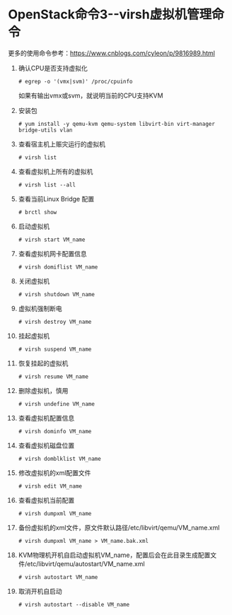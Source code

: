 # OpenStack命令3--virsh虚拟机管理命令

更多的使用命令参考：https://www.cnblogs.com/cyleon/p/9816989.html

1. 确认CPU是否支持虚拟化

   ```shell
   # egrep -o '(vmx|svm)' /proc/cpuinfo
   ```

   如果有输出vmx或svm，就说明当前的CPU支持KVM

2. 安装包

   ```shell
   # yum install -y qemu-kvm qemu-system libvirt-bin virt-manager bridge-utils vlan
   ```

3. 查看宿主机上赈灾运行的虚拟机

   ```shell
   # virsh list
   ```

4. 查看虚拟机上所有的虚拟机

   ```shell
   # virsh list --all
   ```

5. 查看当前Linux Bridge 配置

   ```shell
   # brctl show
   ```

5. 启动虚拟机

   ```shell
   # virsh start VM_name
   ```

6. 查看虚拟机网卡配置信息

   ```shell
   # virsh domiflist VM_name
   ```

7. 关闭虚拟机

   ```shell
   # virsh shutdown VM_name
   ```

8. 虚拟机强制断电

   ```shell
   # virsh destroy VM_name
   ```

9. 挂起虚拟机

   ```shell
   # virsh suspend VM_name
   ```

10. 恢复挂起的虚拟机

    ```shell
    # virsh resume VM_name
    ```

11. 删除虚拟机，慎用

    ```shell
    # virsh undefine VM_name
    ```

12. 查看虚拟机配置信息

    ```shell
    # virsh dominfo VM_name
    ```

13. 查看虚拟机磁盘位置

    ```shell
    # virsh domblklist VM_name
    ```

14. 修改虚拟机的xml配置文件

    ```shell
    # virsh edit VM_name
    ```

15. 查看虚拟机当前配置

    ```shell
    # virsh dumpxml VM_name
    ```

16. 备份虚拟机的xml文件，原文件默认路径/etc/libvirt/qemu/VM_name.xml

    ```shell
    # virsh dumpxml VM_name > VM_name.bak.xml 
    ```

17. KVM物理机开机自启动虚拟机VM_name，配置后会在此目录生成配置文件/etc/libvirt/qemu/autostart/VM_name.xml

    ```shell
    # virsh autostart VM_name
    ```

18. 取消开机自启动

    ```shell
    # virsh autostart --disable VM_name
    ```

